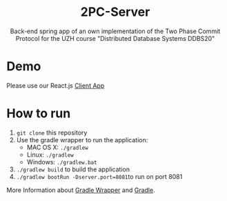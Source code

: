 <h1 align="center">
  2PC-Server
</h1>

<p align="center">
  Back-end spring app of an own implementation of the Two Phase Commit Protocol for the UZH course "Distributed Database Systems DDBS20"
</p>

# Demo

Please use our React.js [Client App](https://github.com/Davfon/dds20-client)

# How to run

1. `git clone` this repository
2. Use the gradle wrapper to run the application:
    - MAC OS X: `./gradlew`
    - Linux: `./gradlew`
    - Windows: `./gradlew.bat`
3. `./gradlew build` to build the application
4. `./gradlew bootRun -Dserver.port=8081`to run on port 8081

More Information about [Gradle Wrapper](https://docs.gradle.org/current/userguide/gradle_wrapper.html) and [Gradle](https://gradle.org/docs/).
